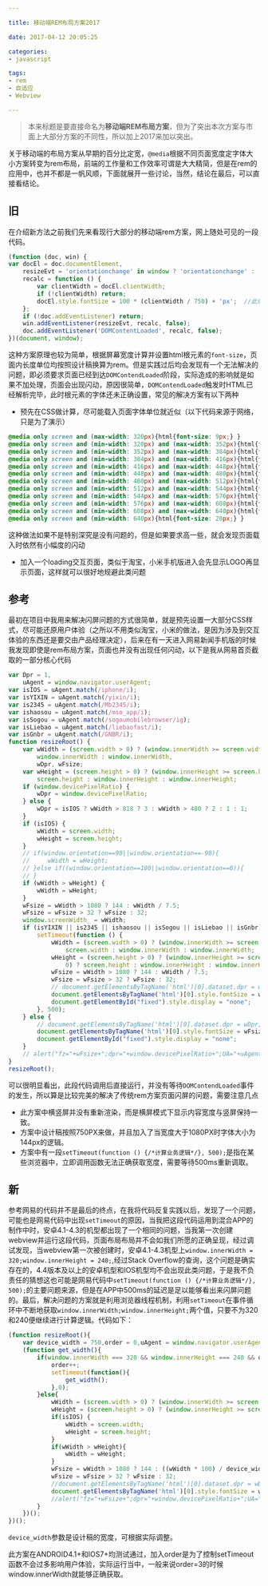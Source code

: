 ```yaml
---

title: 移动端REM布局方案2017

date: 2017-04-12 20:05:25

categories: 
- javascript

tags:
- rem
- 自适应
- Webview

---
```


> 本来标题是要直接命名为**移动端REM布局方案**，但为了突出本次方案与市面上大部分方案的不同性，所以加上2017来加以突出。

关于移动端的布局方案从早期的百分比定宽，`@media`根据不同页面宽度定字体大小方案转变为rem布局，前端的工作量和工作效率可谓是大大精简，但是在rem的应用中，也并不都是一帆风顺，下面就展开一些讨论，当然，结论在最后，可以直接看结论。

<!-- more -->

## 旧

在介绍新方法之前我们先来看现行大部分的移动端rem方案，网上随处可见的一段代码。
```javascript
(function (doc, win) {
var docEl = doc.documentElement,
	resizeEvt = 'orientationchange' in window ? 'orientationchange' : 'resize',
	recalc = function () {
		var clientWidth = docEl.clientWidth;
		if (!clientWidth) return;
		docEl.style.fontSize = 100 * (clientWidth / 750) + 'px';  //此处表示设计稿为750宽，所有PX单位除以100得出相应的REM数值
	};
	if (!doc.addEventListener) return;
	win.addEventListener(resizeEvt, recalc, false);
	doc.addEventListener('DOMContentLoaded', recalc, false);
})(document, window);
```
这种方案原理也较为简单，根据屏幕宽度计算并设置html根元素的`font-size`，页面内长度单位均按照设计稿换算为rem。但是实践过后均会发现有一个无法解决的问题，即必须要求页面已经到达`DOMContendLoaded`阶段，实际造成的影响就是如果不加处理，页面会出现闪动，原因很简单，`DOMContendLoaded`触发时HTML已经解析完毕，此时根元素的字体还未正确设置，常见的解决方案有以下两种

* 预先在CSS做计算，尽可能载入页面字体单位就近似（以下代码来源于网络，只是为了演示）

```css
@media only screen and (max-width: 320px){html{font-size: 9px;} }
@media only screen and (min-width: 320px) and (max-width: 352px){html{font-size: 10px;} }
@media only screen and (min-width: 352px) and (max-width: 384px){html{font-size: 11px;} }
@media only screen and (min-width: 384px) and (max-width: 416px){html{font-size: 12px;} }
@media only screen and (min-width: 416px) and (max-width: 448px){html{font-size: 13px;} }
@media only screen and (min-width: 448px) and (max-width: 480px){html{font-size: 14px;} }
@media only screen and (min-width: 480px) and (max-width: 512px){html{font-size: 15px;} }
@media only screen and (min-width: 512px) and (max-width: 544px){html{font-size: 16px;} }
@media only screen and (min-width: 544px) and (max-width: 576px){html{font-size: 17px;} }
@media only screen and (min-width: 576px) and (max-width: 608px){html{font-size: 18px;} }
@media only screen and (min-width: 608px) and (max-width: 640px){html{font-size: 19px;} }
@media only screen and (min-width: 640px){html{font-size: 20px;} }
```

这种做法如果不是特别深究是没有问题的，但是如果要求高一些，就会发现页面载入时依然有小幅度的闪动

* 加入一个loading交互页面，类似于淘宝，小米手机版进入会先显示LOGO再显示页面，这样就可以很好地规避此类问题

## 参考

最初在项目中我用来解决闪屏问题的方式很简单，就是预先设置一大部分CSS样式，尽可能还原用户体验（之所以不用类似淘宝，小米的做法，是因为涉及到交互体验的东西还是要交由产品经理决定），后来在有一天进入网易新闻手机版的时候我发现即使是rem布局方案，页面也并没有出现任何闪动，以下是我从网易首页截取的一部分核心代码

```javascript
var Dpr = 1,
    uAgent = window.navigator.userAgent;
var isIOS = uAgent.match(/iphone/i);
var isYIXIN = uAgent.match(/yixin/i);
var is2345 = uAgent.match(/Mb2345/i);
var ishaosou = uAgent.match(/mso_app/i);
var isSogou = uAgent.match(/sogoumobilebrowser/ig);
var isLiebao = uAgent.match(/liebaofast/i);
var isGnbr = uAgent.match(/GNBR/i);
function resizeRoot() {
    var wWidth = (screen.width > 0) ? (window.innerWidth >= screen.width || window.innerWidth == 0) ? screen.width :
        window.innerWidth : window.innerWidth,
        wDpr, wFsize;
    var wHeight = (screen.height > 0) ? (window.innerHeight >= screen.height || window.innerHeight == 0) ?
        screen.height : window.innerHeight : window.innerHeight;
    if (window.devicePixelRatio) {
        wDpr = window.devicePixelRatio;
    } else {
        wDpr = isIOS ? wWidth > 818 ? 3 : wWidth > 480 ? 2 : 1 : 1;
    }
    if (isIOS) {
        wWidth = screen.width;
        wHeight = screen.height;
    }
    // if(window.orientation==90||window.orientation==-90){
    //     wWidth = wHeight;
    // }else if((window.orientation==180||window.orientation==0)){
    // }
    if (wWidth > wHeight) {
        wWidth = wHeight;
    }
    wFsize = wWidth > 1080 ? 144 : wWidth / 7.5;
    wFsize = wFsize > 32 ? wFsize : 32;
    window.screenWidth_ = wWidth;
    if (isYIXIN || is2345 || ishaosou || isSogou || isLiebao || isGnbr) { //YIXIN 和 2345 这里有个刚调用系统浏览器时候的bug，需要一点延迟来获取
        setTimeout(function () {
            wWidth = (screen.width > 0) ? (window.innerWidth >= screen.width || window.innerWidth == 0) ?
                screen.width : window.innerWidth : window.innerWidth;
            wHeight = (screen.height > 0) ? (window.innerHeight >= screen.height || window.innerHeight ==
                0) ? screen.height : window.innerHeight : window.innerHeight;
            wFsize = wWidth > 1080 ? 144 : wWidth / 7.5;
            wFsize = wFsize > 32 ? wFsize : 32;
            // document.getElementsByTagName('html')[0].dataset.dpr = wDpr;
            document.getElementsByTagName('html')[0].style.fontSize = wFsize + 'px';
            document.getElementById("fixed").style.display = "none";
        }, 500);
    } else {
        // document.getElementsByTagName('html')[0].dataset.dpr = wDpr;
        document.getElementsByTagName('html')[0].style.fontSize = wFsize + 'px';
        document.getElementById("fixed").style.display = "none";
    }
    // alert("fz="+wFsize+";dpr="+window.devicePixelRatio+";UA="+uAgent+";width="+wWidth+";sw="+screen.width+";wiw="+window.innerWidth+";wsw="+window.screen.width+window.screen.availWidth);
}
resizeRoot();
```

可以很明显看出，此段代码调用后直接运行，并没有等待`DOMContendLoaded`事件的发生，所以算是比较完美的解决了传统rem方案页面闪屏的问题，需要注意几点
* 此方案中横竖屏并没有重新渲染，而是横屏模式下显示内容宽度与竖屏保持一致。
* 方案中设计稿按照750PX来做，并且加入了当宽度大于1080PX时字体大小为144px的逻辑。
* 方案中有一段`setTimeout(function () {/*计算业务逻辑*/}, 500);`是指在某些浏览器中，立即调用函数无法正确获取宽度，需要等待500ms重新调取。

## 新

参考网易的代码并不是最后的终点，在我将代码反复实践以后，发现了一个问题，可能也是网易代码中出现`setTimeout`的原因，当我把这段代码运用到混合APP的制作中时，安卓4.1-4.3的机型都出现了一个相同的问题，当我第一次创建webview并运行这段代码，页面布局布局并不会如我们所愿的正确呈现，经过调试发现，当webview第一次被创建时，安卓4.1-4.3机型上`window.innerWidth = 320;window.innerHeight = 240;`,经过Stack Overflow的查询，这个问题是确实存在的，4.4版本及以上的安卓机型和IOS机型均不会出现此类问题，于是我不负责任的猜想这也可能是网易代码中`setTimeout(function () {/*计算业务逻辑*/}, 500);`的主要问题来源，但是在APP中500ms的延迟是足以能够看出来闪屏问题的。最后，解决问题的方案就是利用浏览器线程机制，利用`setTimeout`在事件循环中不断地获取`window.innerWidth;window.innerHeight;`两个值，只要不为320和240便继续进行计算逻辑。代码如下：

```javascript
(function resizeRoot(){ 
	var device_width = 750,order = 0,uAgent = window.navigator.userAgent,isIOS = uAgent.match(/iphone/i),wWidth,wHeight,dpr = window.devicePixelRatio,wFsize;
	(function get_width(){
		if(window.innerWidth === 320 && window.innerHeight === 240 && order <20){
    		order++;
    		setTimeout(function(){
    			get_width();
    		},0);
    	}else{
    		wWidth = (screen.width > 0) ? (window.innerWidth >= screen.width || window.innerWidth === 0) ? screen.width : window.innerWidth : window.innerWidth;
			wHeight = (screen.height > 0) ? (window.innerHeight >= screen.height || window.innerHeight === 0) ? screen.height : window.innerHeight : window.innerHeight;
    		if(isIOS) {
		        wWidth = screen.width;
		        wHeight = screen.height;
		    }
		    if(wWidth > wHeight){
		        wWidth = wHeight;
		    }
		    wFsize = wWidth > 1080 ? 144 : ((wWidth * 100) / device_width);
		    wFsize = wFsize > 32 ? wFsize : 32;
		    //document.getElementsByTagName('html')[0].dataset.dpr = wDpr;
		    document.getElementsByTagName('html')[0].style.fontSize = wFsize + 'px';
		    //alert("fz="+wFsize+";dpr="+window.devicePixelRatio+";UA="+uAgent+";width="+wWidth+";sw="+screen.width+";wiw="+window.innerWidth+";wsw="+window.screen.width+window.screen.availWidth);
    	}
	})();
})();
```

`device_width`参数是设计稿的宽度，可根据实际调整。

此方案在ANDROID4.1+和IOS7+均测试通过，加入order是为了控制setTimeout函数不会过多影响用户体验，实际运行当中，一般来说order=3的时候window.innerWidth就能够正确获取。




